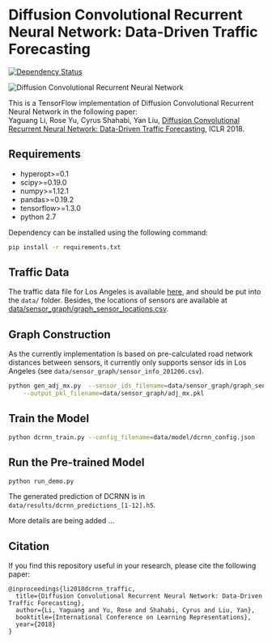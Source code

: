 # Diffusion Convolutional Recurrent Neural Network: Data-Driven Traffic Forecasting

[![Dependency Status](https://beta.gemnasium.com/badges/github.com/liyaguang/DCRNN.svg)](https://beta.gemnasium.com/projects/github.com/liyaguang/DCRNN)

![Diffusion Convolutional Recurrent Neural Network](figures/model_architecture.jpg "Model Architecture")

This is a TensorFlow implementation of Diffusion Convolutional Recurrent Neural Network in the following paper: \
Yaguang Li, Rose Yu, Cyrus Shahabi, Yan Liu, [Diffusion Convolutional Recurrent Neural Network: Data-Driven Traffic Forecasting](https://arxiv.org/abs/1707.01926), ICLR 2018.


## Requirements
- hyperopt>=0.1
- scipy>=0.19.0
- numpy>=1.12.1
- pandas>=0.19.2
- tensorflow>=1.3.0
- python 2.7

Dependency can be installed using the following command:
```bash
pip install -r requirements.txt
```


## Traffic Data
The traffic data file for Los Angeles is available [here](https://drive.google.com/open?id=1tjf5aXCgUoimvADyxKqb-YUlxP8O46pb), and should be
put into the `data/` folder.
Besides, the locations of sensors are available at [data/sensor_graph/graph_sensor_locations.csv](https://github.com/liyaguang/DCRNN/blob/master/data/sensor_graph/graph_sensor_locations.csv).

## Graph Construction
 As the currently implementation is based on pre-calculated road network distances between sensors, it currently only
 supports sensor ids in Los Angeles (see `data/sensor_graph/sensor_info_201206.csv`).

```bash
python gen_adj_mx.py  --sensor_ids_filename=data/sensor_graph/graph_sensor_ids.txt --normalized_k=0.1\
    --output_pkl_filename=data/sensor_graph/adj_mx.pkl
```

## Train the Model
```bash
python dcrnn_train.py --config_filename=data/model/dcrnn_config.json
```


## Run the Pre-trained Model

```bash
python run_demo.py
```
The generated prediction of DCRNN is in `data/results/dcrnn_predictions_[1-12].h5`.


More details are being added ...

## Citation

If you find this repository useful in your research, please cite the following paper:
```
@inproceedings{li2018dcrnn_traffic,
  title={Diffusion Convolutional Recurrent Neural Network: Data-Driven Traffic Forecasting},
  author={Li, Yaguang and Yu, Rose and Shahabi, Cyrus and Liu, Yan},
  booktitle={International Conference on Learning Representations},
  year={2018}
}
```
